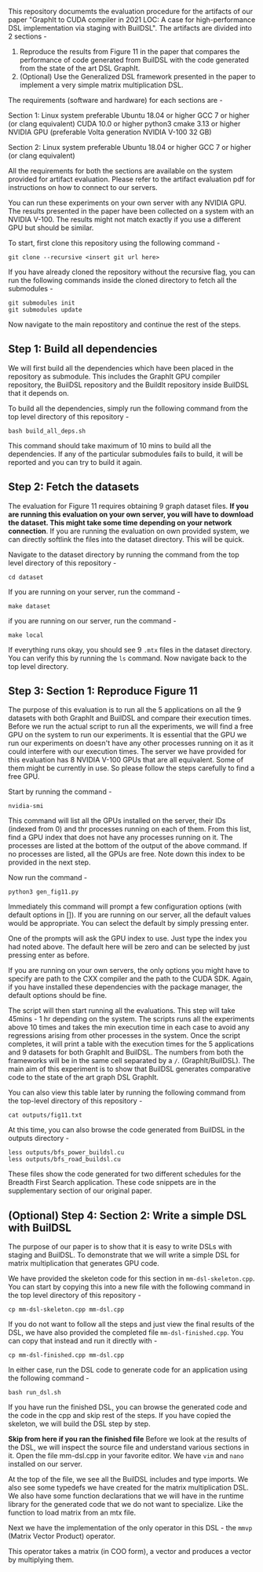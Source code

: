 This repository documemts the evaluation procedure for the artifacts of our paper "GraphIt to CUDA compiler in 2021 LOC: A case for high-performance DSL implementation via staging with BuilDSL". The artifacts are divided into 2 sections - 
1. Reproduce the results from Figure 11 in the paper that compares the performance of code generated from BuilDSL with the code generated from the state of the art DSL GraphIt. 
2. (Optional) Use the Generalized DSL framework presented in the paper to implement a very simple matrix multiplication DSL. 

The requirements (software and hardware) for each sections are - 

Section 1:
	Linux system preferable Ubuntu 18.04 or higher
	GCC 7 or higher (or clang equivalent)
	CUDA 10.0 or higher
	python3
	cmake 3.13 or higher
	NVIDIA GPU (preferable Volta generation NVIDIA V-100 32 GB)
	
Section 2:
	Linux system preferable Ubuntu 18.04 or higher
	GCC 7 or higher (or clang equivalent)

All the requirements for both the sections are available on the system provided for artifact evaluation. Please refer to the artifact evaluation pdf for instructions on how to connect to our servers. 

You can run these experiments on your own server with any NVIDIA GPU. The results presented in the paper have been collected on a system with an NVIDIA V-100. The results might not match exactly if you use a different GPU but should be similar. 

To start, first clone this repository using the following command - 

```
git clone --recursive <insert git url here>
```

If you have already cloned the repository without the recursive flag, you can run the following commands inside the cloned directory to fetch all the submodules - 

```
git submodules init
git submodules update
```

Now navigate to the main repostitory and continue the rest of the steps. 

## Step 1: Build all dependencies
We will first build all the dependencies which have been placed in the repository as submodule. This includes the GraphIt GPU compiler repository, the BuilDSL repository and the BuildIt repository inside BuilDSL that it depends on. 

To build all the dependencies, simply run the following command from the top level directory of this repository - 

```
bash build_all_deps.sh
```

This command should take maximum of 10 mins to build all the dependencies. If any of the particular submodules fails to build, it will be reported and you can try to build it again. 


## Step 2: Fetch the datasets
The evaluation for Figure 11 requires obtaining 9 graph dataset files. **If you are running this evaluation on your own server, you will have to download the dataset. This might take some time depending on your network connection**. If you are running the evaluation on own provided system, we can directly softlink the files into the dataset directory. This will be quick. 

Navigate to the dataset directory by running the command from the top level directory of this repository - 

```
cd dataset
```

If you are running on your server, run the command - 

```
make dataset
```

if you are running on our server, run the command - 

```
make local
```

If everything runs okay, you should see 9 `.mtx` files in the dataset directory. You can verify this by running the `ls` command. Now navigate back to the top level directory. 


## Step 3: Section 1: Reproduce Figure 11
The purpose of this evaluation is to run all the 5 applications on all the 9 datasets with both GraphIt and BuilDSL and compare their execution times. Before we run the actual script to run all the experiments, we will find a free GPU on the system to run our experiments. It is essential that the GPU we run our experiments on doesn't have any other processes running on it as it could interfere with our execution times. The server we have provided for this evaluation has 8 NVIDIA V-100 GPUs that are all equivalent. Some of them might be currently in use. So please follow the steps carefully to find a free GPU. 

Start by running the command - 

```
nvidia-smi
```

This command will list all the GPUs installed on the server, their IDs (indexed from 0) and thr processes running on each of them. From this list, find a GPU index that does not have any processes running on it. The processes are listed at the bottom of the output of the above command. If no processes are listed, all the GPUs are free. Note down this index to be provided in the next step. 


Now run the command - 

```
python3 gen_fig11.py
```

Immediately this command will prompt a few configuration options (with default options in []). If you are running on our server, all the default values would be appropriate. You can select the default by simply pressing enter. 

One of the prompts will ask the GPU index to use. Just type the index you had noted above. The default here will be zero and can be selected by just pressing enter as before. 

If you are running on your own servers, the only options you might have to specify are path to the CXX compiler and the path to the CUDA SDK. Again, if you have installed these dependencies with the package manager, the default options should be fine. 

The script will then start running all the evaluations. This step will take 45mins - 1 hr depending on the system. The scripts runs all the experiments above 10 times and takes the min execution time in each case to avoid any regressions arising from other processes in the system. 
Once the script completes, it will print a table with the execution times for the 5 applications and 9 datasets for both GraphIt and BuilDSL. The numbers from both the frameworks will be in the same cell separated by a `/`. (GraphIt/BuilDSL). The main aim of this experiment is to show that BuilDSL generates comparative code to the state of the art graph DSL GraphIt. 

You can also view this table later by running the following command from the top-level directory of this repository - 

```
cat outputs/fig11.txt
```

At this time, you can also browse the code generated from BuilDSL in the outputs directory - 

```
less outputs/bfs_power_buildsl.cu
less outputs/bfs_road_buildsl.cu
```

These files show the code generated for two different schedules for the Breadth First Search application. These code snippets are in the supplementary section of our original paper. 

## (Optional) Step 4: Section 2: Write a simple DSL with BuilDSL
The purpose of our paper is to show that it is easy to write DSLs with staging and BuilDSL. To demonstrate that we will write a simple DSL for matrix multiplication that generates GPU code. 

We have provided the skeleton code for this section in `mm-dsl-skeleton.cpp`. You can start by copying this into a new file with the following command in the top level directory of this repository - 

```
cp mm-dsl-skeleton.cpp mm-dsl.cpp
```

If you do not want to follow all the steps and just view the final results of the DSL, we have also provided the completed file `mm-dsl-finished.cpp`. You can copy that instead and run it directly with - 

```
cp mm-dsl-finished.cpp mm-dsl.cpp
```

In either case, run the DSL code to generate code for an application using the following command - 

```
bash run_dsl.sh
```

If you have run the finished DSL, you can browse the generated code and the code in the cpp and skip rest of the steps. If you have copied the skeleton, we will build the DSL step by step.


**Skip from here if you ran the finished file**
Before we look at the results of the DSL, we will inspect the source file and understand various sections in it. Open the file mm-dsl.cpp in your favorite editor. We have `vim` and `nano` installed on our server.

At the top of the file, we see all the BuilDSL includes and type imports. We also see some typedefs we have created for the matrix multiplication DSL. 
We also have some function declarations that we will have in the runtime library for the generated code that we do not want to specialize. Like the function to load matrix from an mtx file. 

Next we have the implementation of the only operator in this DSL - the `mmvp` (Matrix Vector Product) operator. 

This operator takes a matrix (in COO form), a vector and produces a vector by multiplying them. 

